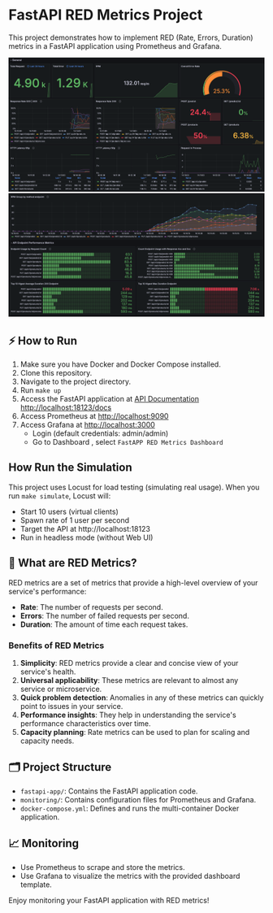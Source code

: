 # FastAPI RED Metrics Project

This project demonstrates how to implement RED (Rate, Errors, Duration) metrics in a FastAPI application using Prometheus and Grafana.


![red-sample](assets/sample-dashboard-1.png)
![red-sample-2](assets/sample-dashboard-2.png)


## ⚡ How to Run

1. Make sure you have Docker and Docker Compose installed.
2. Clone this repository.
3. Navigate to the project directory.
4. Run `make up`
5. Access the FastAPI application at [API Documentation http://localhost:18123/docs](http://localhost:18123/docs)
6. Access Prometheus at [http://localhost:9090](http://localhost:9090)
7. Access Grafana at [http://localhost:3000](http://localhost:9090) 
    - Login (default credentials: admin/admin)
    - Go to Dashboard , select `FastAPP RED Metrics Dashboard`

## How Run the Simulation

This project uses Locust for load testing (simulating real usage). When you run `make simulate`, Locust will:

- Start 10 users (virtual clients)
- Spawn rate of 1 user per second
- Target the API at http://localhost:18123
- Run in headless mode (without Web UI)

## 🤔 What are RED Metrics?

RED metrics are a set of metrics that provide a high-level overview of your service's performance:

- **Rate**: The number of requests per second.
- **Errors**: The number of failed requests per second.
- **Duration**: The amount of time each request takes.

### Benefits of RED Metrics

1. **Simplicity**: RED metrics provide a clear and concise view of your service's health.
2. **Universal applicability**: These metrics are relevant to almost any service or microservice.
3. **Quick problem detection**: Anomalies in any of these metrics can quickly point to issues in your service.
4. **Performance insights**: They help in understanding the service's performance characteristics over time.
5. **Capacity planning**: Rate metrics can be used to plan for scaling and capacity needs.

## 🗂️ Project Structure

- `fastapi-app/`: Contains the FastAPI application code.
- `monitoring/`: Contains configuration files for Prometheus and Grafana.
- `docker-compose.yml`: Defines and runs the multi-container Docker application.


## 📈 Monitoring

- Use Prometheus to scrape and store the metrics.
- Use Grafana to visualize the metrics with the provided dashboard template.

Enjoy monitoring your FastAPI application with RED metrics!
